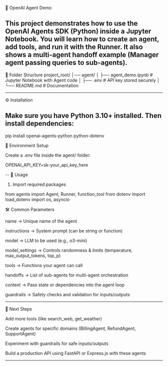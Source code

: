 🧠 OpenAI Agent Demo

This project demonstrates how to use the OpenAI Agents SDK (Python) inside a Jupyter Notebook.
You will learn how to create an agent, add tools, and run it with the Runner.
It also shows a multi-agent handoff example (Manager agent passing queries to sub-agents).
---
📂 Folder Structure
project_root/
│── agent/
│   ├── agent_demo.ipynb   # Jupyter Notebook with Agent code
│   ├── .env               # API key stored securely
│   └── README.md          # Documentation
 
---

⚙️ Installation

Make sure you have Python 3.10+ installed. Then install dependencies:
-
pip install openai-agents-python python-dotenv


🔑 Environment Setup

Create a .env file inside the agent/ folder:

OPENAI_API_KEY=sk-your_api_key_here

--
🚀 Usage
1. Import required packages

from agents import Agent, Runner, function_tool
from dotenv import load_dotenv
import os, asyncio


🛠 Common Parameters

name → Unique name of the agent

instructions → System prompt (can be string or function)

model → LLM to be used (e.g., o3-mini)

model_settings → Controls randomness & limits (temperature, max_output_tokens, top_p)

tools → Functions your agent can call

handoffs → List of sub-agents for multi-agent orchestration

context → Pass state or dependencies into the agent loop

guardrails → Safety checks and validation for inputs/outputs

---

🔮 Next Steps

Add more tools (like search_web, get_weather)

Create agents for specific domains (BillingAgent, RefundAgent, SupportAgent)

Experiment with guardrails for safe inputs/outputs

Build a production API using FastAPI or Express.js with these agents

---